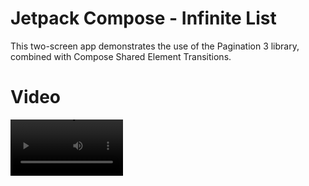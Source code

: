 # Jetpack Compose - Infinite List 
This two-screen app demonstrates the use of the Pagination 3 library, combined with Compose Shared Element Transitions.

# Video
<video src='https://www.youtube.com/shorts/hGOHmDX1ipY' width=180/>

# Components
- Jetpack Compose: For declarative UI
- Shared Element Transition Animation: For smooth transitions between shared elements
- Pagination 3: For implementing infinite scrolling and data pagination
- Retrofit: For HTTP requests
- Room: For local data caching
- Coil: For efficient image loading and caching
- Dagger-Hilt: For dependency-injection.
- [PixaBay - API](https://pixabay.com/api/docs/)

# Setup
1. Create a file named api_key.properties
2. Add the following key-value pair to the file:
API_KEY=YOUR_API_KEY
